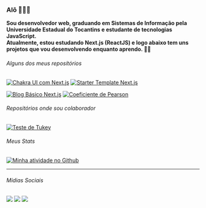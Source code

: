 ### Alô 👨🏾‍🚀

**Sou desenvolvedor web, graduando em Sistemas de Informação pela Universidade Estadual do Tocantins e estudante de tecnologias JavaScript.**   
**Atualmente, estou estudando Next.js (ReactJS) e logo abaixo tem uns projetos que vou desenvolvendo enquanto aprendo. 🤘🏾**   


###### Alguns dos meus reposítórios   
[![Chakra UI com Next.js](https://github-readme-stats.vercel.app/api/pin/?username=igorlrnc&repo=chakra-ui-next-js)](https://github.com/igorlrnc/chakra-ui-next-js) [![Starter Template Next.js](https://github-readme-stats.vercel.app/api/pin/?username=igorlrnc&repo=starter-template-next-js)](https://github.com/igorlrnc/starter-template-next-js)

[![Blog Básico Next.js](https://github-readme-stats.vercel.app/api/pin/?username=igorlrnc&repo=blog-basico-next-js)](https://github.com/igorlrnc/blog-basico-next-js) [![Coeficiente de Pearson](https://github-readme-stats.vercel.app/api/pin/?username=igorlrnc&repo=coeficiente-pearson)](https://github.com/igorlrnc/coeficiente-pearson)


###### Repositórios onde sou colaborador
[![Teste de Tukey](https://github-readme-stats.vercel.app/api/pin/?username=tillduo&repo=teste_tukey)](https://github.com/tillduo/teste_tukey)      


###### Meus Stats
[![Minha atividade no Github](https://github-readme-stats.vercel.app/api?username=igorlrnc&show_icons=true&include_all_commits=true)](https://github.com/igorlrnc/github-readme-stats)    


---
###### Mídias Sociais
[<img src="https://img.shields.io/badge/twitter-%231DA1F2.svg?&style=for-the-badge&logo=twitter&logoColor=white" />](https://twitter.com/igorlrnco) [<img src="https://img.shields.io/badge/medium-%2312100E.svg?&style=for-the-badge&logo=medium&logoColor=white" />](https://medium.com/@theigorlourenco)  [<img src="https://img.shields.io/badge/linkedin-%230077B5.svg?&style=for-the-badge&logo=linkedin&logoColor=white" />](https://www.linkedin.com/in/igorlrnc/)
